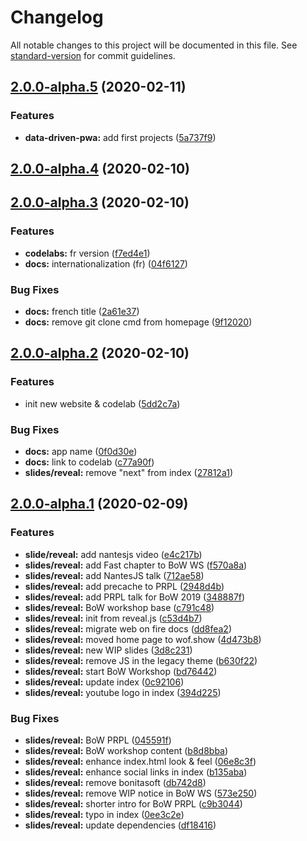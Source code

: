 # Changelog

All notable changes to this project will be documented in this file. See [standard-version](https://github.com/conventional-changelog/standard-version) for commit guidelines.

## [2.0.0-alpha.5](https://github.com/noelmace/web-on-fire/compare/v2.0.0-alpha.4...v2.0.0-alpha.5) (2020-02-11)


### Features

* **data-driven-pwa:** add first projects ([5a737f9](https://github.com/noelmace/web-on-fire/commit/5a737f98ae493fcf414e762ff6f5c72a4f0381db))

## [2.0.0-alpha.4](https://github.com/noelmace/web-on-fire/compare/v2.0.0-alpha.3...v2.0.0-alpha.4) (2020-02-10)

## [2.0.0-alpha.3](https://github.com/noelmace/web-on-fire/compare/v2.0.0-alpha.2...v2.0.0-alpha.3) (2020-02-10)


### Features

* **codelabs:** fr version ([f7ed4e1](https://github.com/noelmace/web-on-fire/commit/f7ed4e10fd9bf440d8e76b536cdb78c9916518a3))
* **docs:** internationalization (fr) ([04f6127](https://github.com/noelmace/web-on-fire/commit/04f6127615d1d9cc28effb5a9ceee63831f8f041))


### Bug Fixes

* **docs:** french title ([2a61e37](https://github.com/noelmace/web-on-fire/commit/2a61e375462511cb655d7c5e13d8bb2d5e5343a8))
* **docs:** remove git clone cmd from homepage ([9f12020](https://github.com/noelmace/web-on-fire/commit/9f1202004015f84d7a3befc9394d9050652dc210))

## [2.0.0-alpha.2](https://github.com/noelmace/web-on-fire/compare/v2.0.0-alpha.1...v2.0.0-alpha.2) (2020-02-10)


### Features

* init new website & codelab ([5dd2c7a](https://github.com/noelmace/web-on-fire/commit/5dd2c7a7bb1d8e7451e7a8d3aea5e43b66d52795))


### Bug Fixes

* **docs:** app name ([0f0d30e](https://github.com/noelmace/web-on-fire/commit/0f0d30e76685d21bf16712698376c1ae98ceb2b2))
* **docs:** link to codelab ([c77a90f](https://github.com/noelmace/web-on-fire/commit/c77a90fea35c6b566523e07486418fe16852ef70))
* **slides/reveal:** remove "next" from index ([27812a1](https://github.com/noelmace/web-on-fire/commit/27812a164517f31eba775609156e0c3ef5d2fc58))

## [2.0.0-alpha.1](https://github.com/noelmace/web-on-fire/compare/v1.0.0...v2.0.0-alpha.1) (2020-02-09)


### Features

* **slide/reveal:** add nantesjs video ([e4c217b](https://github.com/noelmace/web-on-fire/commit/e4c217b201dc28abc2ac7a6045072e3b64b4607e))
* **slides/reveal:** add Fast chapter to BoW WS ([f570a8a](https://github.com/noelmace/web-on-fire/commit/f570a8a31815a4b8de0e0c1b6dc1c0df50793f5d))
* **slides/reveal:** add NantesJS talk ([712ae58](https://github.com/noelmace/web-on-fire/commit/712ae588c52c5635b3be7dce0258fc416df8200d))
* **slides/reveal:** add precache to PRPL ([2948d4b](https://github.com/noelmace/web-on-fire/commit/2948d4b9020ceeae32693bf21bc4a885f2c081d6))
* **slides/reveal:** add PRPL talk for BoW 2019 ([348887f](https://github.com/noelmace/web-on-fire/commit/348887f63031e501954ab13a9e5dfe643c7cf863))
* **slides/reveal:** BoW workshop base ([c791c48](https://github.com/noelmace/web-on-fire/commit/c791c48414701542ead56c8d856426b86e092c5e))
* **slides/reveal:** init from reveal.js ([c53d4b7](https://github.com/noelmace/web-on-fire/commit/c53d4b760ce35b60b8f03d3fab656eb2feb660f9))
* **slides/reveal:** migrate web on fire docs ([dd8fea2](https://github.com/noelmace/web-on-fire/commit/dd8fea293e905fd2d7a114d54f54232e9bdea341))
* **slides/reveal:** moved home page to wof.show ([4d473b8](https://github.com/noelmace/web-on-fire/commit/4d473b88ba3ade23dfac0b5108375f749eed8e3f))
* **slides/reveal:** new WIP slides ([3d8c231](https://github.com/noelmace/web-on-fire/commit/3d8c2313743819541abcece3ea5fe10d6e7b4ec8))
* **slides/reveal:** remove JS in the legacy theme ([b630f22](https://github.com/noelmace/web-on-fire/commit/b630f2286fb0bc84c4a8ff5435a04f829557e107))
* **slides/reveal:** start BoW Workshop ([bd76442](https://github.com/noelmace/web-on-fire/commit/bd76442680b68859287602859e19ecb36331ceb8))
* **slides/reveal:** update index ([0c92106](https://github.com/noelmace/web-on-fire/commit/0c92106f47ff814a026e5ba18033bb6c696a2f16))
* **slides/reveal:** youtube logo in index ([394d225](https://github.com/noelmace/web-on-fire/commit/394d22539950cff7c6131c6eda73151bf0a79dbb))


### Bug Fixes

* **slides/reveal:** BoW PRPL ([045591f](https://github.com/noelmace/web-on-fire/commit/045591f61bb9b05004b1fa56cc1fa6660316302d))
* **slides/reveal:** BoW workshop content ([b8d8bba](https://github.com/noelmace/web-on-fire/commit/b8d8bba1a6f24f4b5349a8e8ea250135024e58ce))
* **slides/reveal:** enhance index.html look & feel ([06e8c3f](https://github.com/noelmace/web-on-fire/commit/06e8c3fdcd35c654c824bf677e04a72f591f7a4e))
* **slides/reveal:** enhance social links in index ([b135aba](https://github.com/noelmace/web-on-fire/commit/b135abaa75d883b4d879620e679e330826aae27e))
* **slides/reveal:** remove bonitasoft ([db742d8](https://github.com/noelmace/web-on-fire/commit/db742d816b8477ce48d070e266a7fc4bf52691d5))
* **slides/reveal:** remove WIP notice in BoW WS ([573e250](https://github.com/noelmace/web-on-fire/commit/573e250b6c1b4f1272b98709f867efbad500d807))
* **slides/reveal:** shorter intro for BoW PRPL ([c9b3044](https://github.com/noelmace/web-on-fire/commit/c9b304413e9a31593fef8c1d2771663ebf06e70a))
* **slides/reveal:** typo in index ([0ee3c2e](https://github.com/noelmace/web-on-fire/commit/0ee3c2ebb1eb6bb25b9d4c7e0db59cb6447c2e62))
* **slides/reveal:** update dependencies ([df18416](https://github.com/noelmace/web-on-fire/commit/df18416d996a2a6985701be2bda927fcfe587319))
